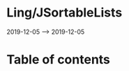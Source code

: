 Ling/JSortableLists
================
2019-12-05 --> 2019-12-05




Table of contents
===========





